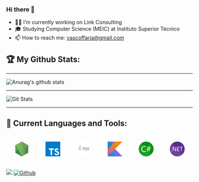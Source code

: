 ### Hi there 👋

- 👨‍💻 I’m currently working on Link Consulting
- 🎓 Studying Computer Science (MEIC) at Instituto Superior Técnico
- 📫 How to reach me: vascoffaria@gmail.com

## :trophy: My Github Stats:
__________________________________________________

![Anurag's github stats](https://github-readme-stats.vercel.app/api?username=vascofaria&show_icons=true&theme=tokyonight&count_private=true)

___________________________________________________

![Git Stats](https://github-readme-stats.vercel.app/api/top-langs/?username=vascofaria&theme=tokyonight&count_private=true&langs_count=10&layout=compact)

___________________________________________________

## 🧰 Current Languages and Tools:
<p align="center">
<img src="https://raw.githubusercontent.com/github/explore/80688e429a7d4ef2fca1e82350fe8e3517d3494d/topics/nodejs/nodejs.png" alt="Nodejs" height="40" style="vertical-align:top; margin:20px">
<img src="https://raw.githubusercontent.com/github/explore/80688e429a7d4ef2fca1e82350fe8e3517d3494d/topics/typescript/typescript.png" alt="Typescript" height="40" style="vertical-align:top; margin:20px">
<img src="https://raw.githubusercontent.com/github/explore/80688e429a7d4ef2fca1e82350fe8e3517d3494d/topics/java/java.png" alt="Java" height="40" style="vertical-align:top; margin:20px">
  <img src="https://raw.githubusercontent.com/github/explore/80688e429a7d4ef2fca1e82350fe8e3517d3494d/topics/kotlin/kotlin.png" alt="Kotlin" height="40" style="vertical-align:top; margin:20px">
  <img src="https://raw.githubusercontent.com/github/explore/80688e429a7d4ef2fca1e82350fe8e3517d3494d/topics/csharp/csharp.png" alt="C#" height="40" style="vertical-align:top; margin:20px">
  <img src="https://raw.githubusercontent.com/github/explore/80688e429a7d4ef2fca1e82350fe8e3517d3494d/topics/dotnet/dotnet.png" alt=".NET" height="40" style="vertical-align:top; margin:20px">
</p>

![](https://visitor-badge.laobi.icu/badge?page_id=vascofaria.vascofaria)
[![Github](https://img.shields.io/github/followers/vascofaria?label=Follow&style=social)](https://github.com/vascofaria)
